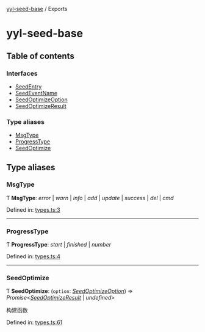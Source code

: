 [yyl-seed-base](README.md) / Exports

# yyl-seed-base

## Table of contents

### Interfaces

- [SeedEntry](interfaces/seedentry.md)
- [SeedEventName](interfaces/seedeventname.md)
- [SeedOptimizeOption](interfaces/seedoptimizeoption.md)
- [SeedOptimizeResult](interfaces/seedoptimizeresult.md)

### Type aliases

- [MsgType](modules.md#msgtype)
- [ProgressType](modules.md#progresstype)
- [SeedOptimize](modules.md#seedoptimize)

## Type aliases

### MsgType

Ƭ **MsgType**: *error* \| *warn* \| *info* \| *add* \| *update* \| *success* \| *del* \| *cmd*

Defined in: [types.ts:3](https://github.com/jackness1208/yyl-seed-base/blob/c2ccaa7/src/types.ts#L3)

___

### ProgressType

Ƭ **ProgressType**: *start* \| *finished* \| *number*

Defined in: [types.ts:4](https://github.com/jackness1208/yyl-seed-base/blob/c2ccaa7/src/types.ts#L4)

___

### SeedOptimize

Ƭ **SeedOptimize**: (`option`: [*SeedOptimizeOption*](interfaces/seedoptimizeoption.md)) => *Promise*<[*SeedOptimizeResult*](interfaces/seedoptimizeresult.md) \| *undefined*\>

构建函数

Defined in: [types.ts:61](https://github.com/jackness1208/yyl-seed-base/blob/c2ccaa7/src/types.ts#L61)
